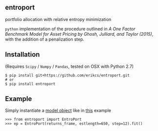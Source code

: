 ## entroport
portfolio allocation with relative entropy minimization

`python` implementation of the procedure outlined in *A One Factor Benchmark Model for Asset Pricing by Ghosh, Julliard, and Taylor (2015)*, with the addition of a penalization step.

## Installation
(Requires `Scipy` / `Numpy` / `Pandas`, tested on OSX with Python 2.7)

```
$ pip install git+https://github.com/erikcs/entroport.git
# or
$ pip install entroport
```

## Example
Simply instantiate a [model object](http://pythonhosted.org/entroport/api.html) like in [this](http://pythonhosted.org/entroport/intro.html) example
```
>>> from entroport import EntroPort
>>> ep = EntroPort(returns_frame, estlength=650, step=12).fit()
```
